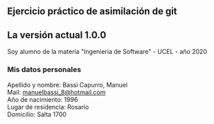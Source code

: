 ## Ejercicio práctico de asimilación de git  
## La versión actual 1.0.0  

Soy alumno de la matería "Ingenieria de Software"  - UCEL - año 2020

### Mis datos personales

Apellido y nombre: Bassi Capurro, Manuel  
Mail: manuelbassi_8@hotmail.com  
Año de nacimiento: 1996  
Lugar de residencia: Rosario  
Domicilio: Salta 1700  

